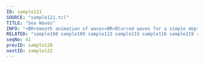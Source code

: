 ```yaml
---
ID: sample121
SOURCE: "sample121.tcl"
TITLE: "Sea Waves"
INFO: "<BR>Smooth animation of waves<BR>Blurred waves for a simple depth of field effect"
RELATED: "sample108 sample109 sample113 sample115 sample116 sample119 sample120"
seqNo: 41
prevID: sample120
nextID: sample122
---
```

